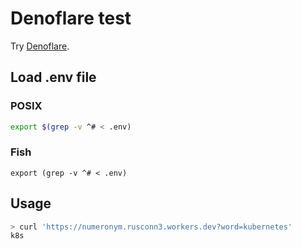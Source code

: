 # Denoflare test

Try [Denoflare](https://denoflare.dev/).

## Load .env file

### POSIX

```sh
export $(grep -v ^# < .env)
```

### Fish

```fish
export (grep -v ^# < .env)
```

## Usage

```sh
> curl 'https://numeronym.rusconn3.workers.dev?word=kubernetes'
k8s
```
